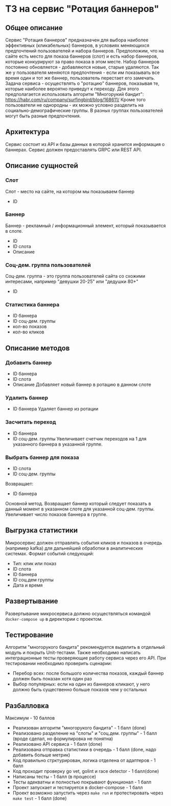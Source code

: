 # ТЗ на сервис "Ротация баннеров"


## Общее описание

Сервис "Ротация баннеров" предназначен для выбора наиболее эффективных (кликабельных) баннеров,
в условиях меняющихся предпочтений пользователей и набора баннеров.
Предположим, что на сайте есть место для показа баннеров (слот) и есть набор баннеров, которые 
конкурируют за право показа в этом месте. Набор баннеров постоянно обновляется - добавляются новые,
старые удаляются. Так же у пользователя меняются предпочтения - если им показывать все время один
и тот же баннер, пользователь перестает его замечать. Задача сервиса - осуществлять о "ротацию" баннеров, 
показывая те, которые наиболее вероятно приведут к переходу. 
Для этого предполагается использовать алгоритм "Многорукий бандит": https://habr.com/ru/company/surfingbird/blog/168611/
Кроме того пользователи не однородны - их можно условно разделить на социально-демографические группы. 
В разных группах пользователей могут быть разные предпочтения.


## Архитектура

Сервис состоит из API и базы данных в которой хранится информация о баннерах.
Сервис должен предоставлять GRPC или REST API.

## Описание сущностей

### Слот
Слот - место на сайте, на котором мы показываем баннер
* ID

### Баннер
Баннер - рекламный / информационный элемент, который показывается в слоте.
* ID
* ID слота
* Описание

### Соц-дем. группа пользователей
Соц-дем. группа - это группа пользователей сайта со схожими интересами, например "девушки 20-25" или "дедушки 80+"
* ID

### Статистика баннера
* ID баннера
* ID соц-дем. группы
* кол-во показов
* кол-во кликов

## Описание методов

### Добавить баннер
* ID баннера
* ID слота
* Описание
Добавляет новый баннер в ротацию в данном слоте

### Удалить баннер
* ID баннера
Удаляет баннер из ротации

### Засчитать переход
* ID баннера
* ID соц-дем. группы
Увеличивает счетчик переходов на 1 для указанного баннера в указанной группе.

### Выбрать баннер для показа
* ID слота
* ID соц-дем. группы

Возвращает:
* ID баннера

Основной метод. Возвращает баннер который следует показать в данный момент в указанном
слоте для указанной соц-дем. группы. Увеличивает число показов баннера в группе.

## Выгрузка статистики

Микросервис должен отправлять события кликов и показов в очередь (например kafka) для дальнейшей обработки
в аналитических системах. 
Формат событий следующий:
* Тип: клик или показ
* ID слота
* ID баннера
* ID соц.дем группы
* Дата и время
  
## Развертывание

Развертывание микросервиса должно осуществляться командой `docker-compose up` в директории с проектом.

## Тестирование

Алгоритм "многорукого бандита" рекомендуется выделить в отдельный модуль и покрыть Unit-тестами.
Также необходимо написать интеграционные тесты проверяющие работу сервиса через его API.
При тестировании необходимо проверить сценарии:
* Перебор всех: после большого количества показов, каждый баннер должен быть показан хотя один раз
* Выбор популярных: если на один из баннеров кликают, у него должно быть существенно больше показов чем у остальных

## Разбалловка

Максимум - 10 баллов

* Реализован алгоритм "многорукого бандита" - 1 балл (done)
* Реализованo разделение на "слоты" и "соц.дем. группы" - 1 балл (вроде сделал, но формулировка не понятна)
* Реализовано API сервиса - 1 балл (done)
* Реализована отправка статистики в очередь - 1 балл  (done, надо добавить больше метрик)
* Код правильно стрктурирован, логика отделена от адаптеров - 1 балл
* Код проходит проверку go vet, golint и race detector - 1 балл(done)
* Написаны тесты - 1 балл (в процессе)
* Тесты адекватны и полностью покрывают фукнционал - 1 балл
* Проект запускает и тестируется в docker-compose - 1 балл
* Проект возможно запустить через `make run` и протестировать через `make test` - 1 балл (done)
